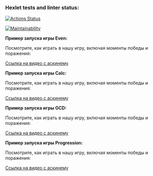 ### Hexlet tests and linter status:
[![Actions Status](https://github.com/MariaDeSoledad/java-project-61/actions/workflows/hexlet-check.yml/badge.svg)](https://github.com/MariaDeSoledad/java-project-61/actions)

[![Maintainability](https://api.codeclimate.com/v1/badges/85fb05401d7811490923/maintainability)](https://codeclimate.com/github/MariaDeSoledad/java-project-61/maintainability)

   **Пример запуска игры Even:**

   Посмотрите, как играть в нашу игру, включая моменты победы и поражения:

   [Ссылка на видео с аскинему](https://asciinema.org/a/w20Gw40GLFedJgWIejKupMuXQ)

   **Пример запуска игры Calc:**

   Посмотрите, как играть в нашу игру, включая моменты победы и поражения:

   [Ссылка на видео с аскинему](https://asciinema.org/a/NHhn5LA9Dp3IBQKB4cwk9IkWJ)

   **Пример запуска игры GCD:**

   Посмотрите, как играть в нашу игру, включая моменты победы и поражения:

   [Ссылка на видео с аскинему](https://asciinema.org/a/lY2FL6hIjeUCGj4qoG15pP1boi)

   **Пример запуска игры Progression:**

   Посмотрите, как играть в нашу игру, включая моменты победы и поражения:

   [Ссылка на видео с аскинему](https://asciinema.org/a/ONTJX9hBaOCc2vVoqSO5ARNBZ)



